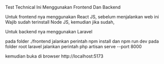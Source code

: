 Test Technical Ini Menggunakan Frontend Dan Backend

Untuk frontend nya menggunakan React JS, sebelum menjalankan web ini
Wajib sudah terinstall Node JS, kemudian jika sudah,

Untuk backend nya menggunakan Laravel

pada folder ./frontend jalankan perintah npm install dan npm run dev
pada folder root laravel jalankan perintah php artisan serve --port 8000

kemudian buka di browser http://localhost:5173
